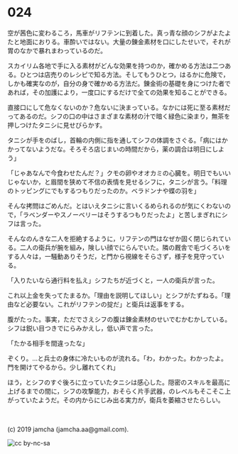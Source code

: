 

# 024

空が茜色に変わるころ，馬車がリフテンに到着した。真っ青な顔のシフがよたよたと地面におりる。車酔いではない。大量の錬金素材を口にしたせいで，それが胃のなかで暴れまわっているのだ。

スカイリム各地で手に入る素材がどんな効果を持つのか，確かめる方法は二つある。ひとつは店売りのレシピで知る方法。そしてもうひとつ，はるかに危険で，しかも確実なのが，自分の身で確かめる方法だ。錬金術の基礎を身につけた者であれば，その加護により，一度口にするだけで全ての効果を知ることができる。

直接口にして危なくないのか？危ないに決まっている。なかには死に至る素材だってあるのだ。シフの口の中はさまざまな素材の汁で暗く緑色に染まり，無茶を押しつけたタニシに見せびらかす。

タニシが手をのばし，首輪の内側に指を通してシフの体調をさぐる。「病にはかかってないようだな。そろそろ店じまいの時間だから，薬の調合は明日にしよう」

「じゃあなんで今食わせたんだ？」クモの卵やオオカミの心臓を。明日でもいいじゃないか，と眉間を狭めて不信の表情を見せるシフに，タニシが言う。「料理のトッピングにでもするつもりだったのか。ベラドンナや蝶の羽を」

そんな拷問はごめんだ。とはいえタニシに言いくるめられるのが気にくわないので，「ラベンダーやスノーベリーはそうするつもりだったよ」と苦しまぎれにシフは言った。

そんなのんきな二人を拒絶するように，リフテンの門はなぜか固く閉じられている。二人の衛兵が腕を組み，険しい顔でにらんでいた。隣の厩舎で毛づくろいをする人々は，一騒動ありそうだ，と門から視線をそらさず，様子を見守っている。

「入りたいなら通行料を払え」シフたちが近づくと，一人の衛兵が言った。

これ以上金を失ってたまるか。「理由を説明してほしい」とシフがたずねる。「理由など必要ない。これがリフテンの掟だ」と衛兵は返事をする。

腹がたった。事実，ただでさえシフの腹は錬金素材のせいでむかむかしている。シフは鋭い目つきでにらみかえし，低い声で言った。

「たかる相手を間違ったな」

ぞくり。…と兵士の身体に冷たいものが流れる。「わ，わかった。わかったよ。門を開けてやるから。少し離れてくれ」

ほう，とシフのすぐ後ろに立っていたタニシは感心した。隠密のスキルを最高に上げるまでの間に，シフの攻撃能力，おそらく片手武器，のレベルもそこそこ上がっていたようだ。その内からにじみ出る実力が，衛兵を萎縮させたらしい。

<br>
<br>
(c) 2019 jamcha (jamcha.aa@gmail.com).

![cc by-nc-sa](https://i.creativecommons.org/l/by-nc-sa/4.0/88x31.png)

